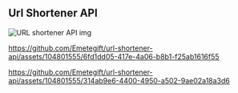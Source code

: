 ## Url Shortener API









![URL shortener API img](https://github.com/Emetegift/url-shortener-api/assets/104801555/b8e47d21-03a2-4c6a-8a53-fb7098ae1d37)







https://github.com/Emetegift/url-shortener-api/assets/104801555/6fd1dd05-417e-4a06-b8b1-f25ab1616f55



https://github.com/Emetegift/url-shortener-api/assets/104801555/314ab9e6-4400-4950-a502-9ae02a18a3d6

